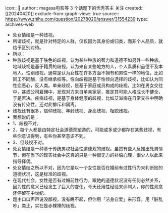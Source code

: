 icon:: 💾
author:: magasa电影等 3 个话题下的优秀答主 关注
created:: [[20240420]]
exclude-from-graph-view:: true
source:: https://www.zhihu.com/question/20278020/answer/31554239
type:: archives-web

- 处女情结是一种歧视。
- 所谓歧视，就是针对特定的人群，仅仅因为其身份或归类，而非个人品质，就给予区别对待。
- 所以：
- 种族歧视是基于肤色的歧视，认为某些种族的智力和道德不如另外一些种族。地域歧视是基于籍贯的歧视，认为来自某些地方的人，个人素质和品德不及本地人。性别歧视，通常是认为女性在许多方面不拥有和男性一样的地位，比如同工不同酬，没有继承权等。性向歧视是基于性倾向选择的歧视，比如认为同性恋恶心，反人类。单亲歧视，是基于家庭成员构成的歧视，比如在男女交往中，甚或公司雇佣中，发现对方来自单亲家庭，推定其可能人格成长不健全，于是否决。疾病歧视，是基于身体健康的歧视，比如艾滋病在日常交往中明确没有传染性，还对此排斥和隔离。
- 歧视还有很多，信仰歧视、年龄歧视、身高歧视、相貌歧视。
- 我想说的是：
- 1、歧视不对。
- 2、每个人都是由特定社会道德观塑造的，可能或多或少都存在某些歧视，有些你意识得到，有些你甚至意识不到。
- 3、但歧视不对。
- 处女情结是一种基于传统男权社会性道德观的歧视。虽然有些人反推出处男情节，但在当下的现实社会中这真的只是一种很无力的补偿心理，很少人以此来指导择偶。
- 处女情结之所以不对，因为它是以一个女性是否在婚前有过性行为来判断她的道德状况，这是标准的歧视。
- 在现代社会，女性是否有过婚前性行为，跟她的道德状况没有任何必然关系，因为性的意义已经发生了巨大的变化，今天还用性经验来评判人，你的性观念还停留在中世纪。
- 题主口口声声说没鄙视，没有瞧不起，但你用「洁身自爱」来形容，用「脏乱吵」类比，实在是赤裸裸的歧视。